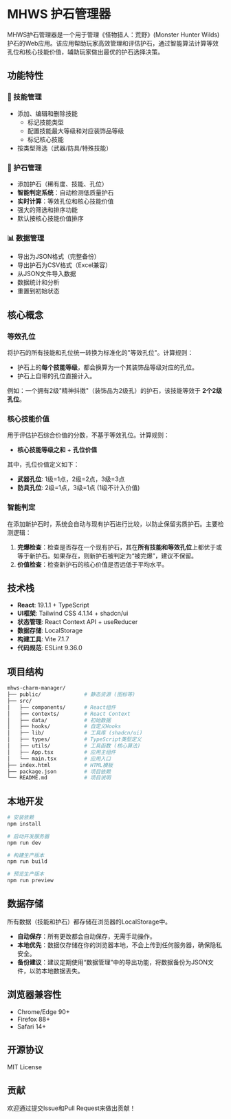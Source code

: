# MHWS 护石管理器

MHWS护石管理器是一个用于管理《怪物猎人：荒野》(Monster Hunter Wilds)护石的Web应用。该应用帮助玩家高效管理和评估护石，通过智能算法计算等效孔位和核心技能价值，辅助玩家做出最优的护石选择决策。

## 功能特性

### 🎯 技能管理

- 添加、编辑和删除技能
  - 标记技能类型
  - 配置技能最大等级和对应装饰品等级
  - 标记核心技能
- 按类型筛选（武器/防具/特殊技能）

### 💎 护石管理

- 添加护石（稀有度、技能、孔位）
- **智能判定系统**：自动检测低质量护石
- **实时计算**：等效孔位和核心技能价值
- 强大的筛选和排序功能
- 默认按核心技能价值排序

### 📊 数据管理

- 导出为JSON格式（完整备份）
- 导出护石为CSV格式（Excel兼容）
- 从JSON文件导入数据
- 数据统计和分析
- 重置到初始状态

## 核心概念

### 等效孔位

将护石的所有技能和孔位统一转换为标准化的"等效孔位"。计算规则：

- 护石上的**每个技能等级**，都会换算为一个其装饰品等级对应的孔位。
- 护石上自带的孔位直接计入。

例如：一个拥有2级"精神抖擞"（装饰品为2级孔）的护石，该技能等效于 **2个2级孔位**。

### 核心技能价值

用于评估护石综合价值的分数，不基于等效孔位。计算规则：

- **核心技能等级之和** + **孔位价值**

其中，孔位价值定义如下：

- **武器孔位**: 1级=1点，2级=2点，3级=3点
- **防具孔位**: 2级=1点，3级=1点 (1级不计入价值)

### 智能判定

在添加新护石时，系统会自动与现有护石进行比较，以防止保留劣质护石。主要检测逻辑：

1. **完爆检查**：检查是否存在一个现有护石，其在**所有技能和等效孔位**上都优于或等于新护石。如果存在，则新护石被判定为“被完爆”，建议不保留。
2. **价值检查**：检查新护石的核心价值是否远低于平均水平。

## 技术栈

- **React**: 19.1.1 + TypeScript
- **UI框架**: Tailwind CSS 4.1.14 + shadcn/ui
- **状态管理**: React Context API + useReducer
- **数据存储**: LocalStorage
- **构建工具**: Vite 7.1.7
- **代码规范**: ESLint 9.36.0

## 项目结构

```bash
mhws-charm-manager/
├── public/              # 静态资源 (图标等)
├── src/
│   ├── components/      # React组件
│   ├── contexts/        # React Context
│   ├── data/            # 初始数据
│   ├── hooks/           # 自定义Hooks
│   ├── lib/             # 工具库 (shadcn/ui)
│   ├── types/           # TypeScript类型定义
│   ├── utils/           # 工具函数 (核心算法)
│   ├── App.tsx          # 应用主组件
│   └── main.tsx         # 应用入口
├── index.html           # HTML模板
├── package.json         # 项目依赖
└── README.md            # 项目说明
```

## 本地开发

```bash
# 安装依赖
npm install

# 启动开发服务器
npm run dev

# 构建生产版本
npm run build

# 预览生产版本
npm run preview
```

## 数据存储

所有数据（技能和护石）都存储在浏览器的LocalStorage中。

- **自动保存**：所有更改都会自动保存，无需手动操作。
- **本地优先**：数据仅存储在你的浏览器本地，不会上传到任何服务器，确保隐私安全。
- **备份建议**：建议定期使用“数据管理”中的导出功能，将数据备份为JSON文件，以防本地数据丢失。

## 浏览器兼容性

- Chrome/Edge 90+
- Firefox 88+
- Safari 14+

## 开源协议

MIT License

## 贡献

欢迎通过提交Issue和Pull Request来做出贡献！
